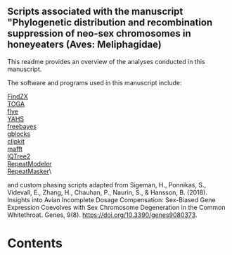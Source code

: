 ## Scripts associated with the manuscript "Phylogenetic distribution and recombination suppression of neo-sex chromosomes in honeyeaters (Aves: Meliphagidae)

This readme provides an overview of the analyses conducted in this manuscript. 

The software and programs used in this manuscript include:

[FindZX](https://github.com/hsigeman/findZX)\
[TOGA](https://github.com/hillerlab/TOGA)\
[flye](https://github.com/mikolmogorov/Flye)\
[YAHS](https://github.com/c-zhou/yahs)\
[freebayes](https://github.com/freebayes/freebayes)\
[gblocks](https://www.biologiaevolutiva.org/jcastresana/Gblocks.html)\
[clipkit](https://github.com/JLSteenwyk/ClipKIT)\
[mafft](https://mafft.cbrc.jp/alignment/server/index.html)\
[IQTree2](https://github.com/iqtree/iqtree2)\
[RepeatModeler](https://github.com/Dfam-consortium/RepeatModeler/tree/master)\
[RepeatMasker](https://github.com/Dfam-consortium/RepeatMasker)\

and custom phasing scripts adapted from Sigeman, H., Ponnikas, S., Videvall, E., Zhang, H., Chauhan, P., Naurin, S., & Hansson, B. (2018). Insights into Avian Incomplete Dosage Compensation: Sex-Biased Gene Expression Coevolves with Sex Chromosome Degeneration in the Common Whitethroat. Genes, 9(8). https://doi.org/10.3390/genes9080373.


# Contents








